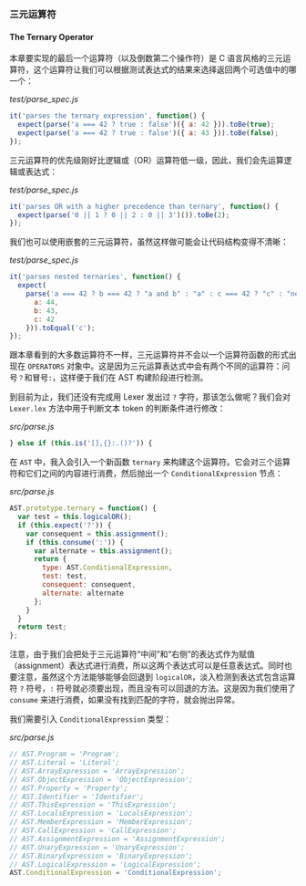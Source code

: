 ### 三元运算符
#### The Ternary Operator

本章要实现的最后一个运算符（以及倒数第二个操作符）是 C 语言风格的三元运算符，这个运算符让我们可以根据测试表达式的结果来选择返回两个可选值中的哪一个：

_test/parse_spec.js_

```js
it('parses the ternary expression', function() {
  expect(parse('a === 42 ? true : false')({ a: 42 })).toBe(true);
  expect(parse('a === 42 ? true : false')({ a: 43 })).toBe(false);
});
```

三元运算符的优先级刚好比逻辑或（OR）运算符低一级，因此，我们会先运算逻辑或表达式：

_test/parse_spec.js_

```js
it('parses OR with a higher precedence than ternary', function() {
  expect(parse('0 || 1 ? 0 || 2 : 0 || 3')()).toBe(2);
});
```

我们也可以使用嵌套的三元运算符，虽然这样做可能会让代码结构变得不清晰：

_test/parse_spec.js_

```js
it('parses nested ternaries', function() {
  expect(
    parse('a === 42 ? b === 42 ? "a and b" : "a" : c === 42 ? "c" : "none"')({
      a: 44,
      b: 43,
      c: 42
    })).toEqual('c');
});
```

跟本章看到的大多数运算符不一样，三元运算符并不会以一个运算符函数的形式出现在 `OPERATORS` 对象中。这是因为三元运算表达式中会有两个不同的运算符：问号`？`和冒号`:`，这样便于我们在 AST 构建阶段进行检测。

到目前为止，我们还没有完成用 Lexer 发出过 `?` 字符，那该怎么做呢？我们会对 `Lexer.lex` 方法中用于判断文本 token 的判断条件进行修改：

_src/parse.js_

```js
} else if (this.is('[],{}:.()?')) {
```

在 `AST` 中，我入会引入一个新函数 `ternary` 来构建这个运算符。它会对三个运算符和它们之间的内容进行消费，然后抛出一个 `ConditionalExpression` 节点：

_src/parse.js_

```js
AST.prototype.ternary = function() {
  var test = this.logicalOR();
  if (this.expect('?')) {
    var consequent = this.assignment();
    if (this.consume(':')) {
      var alternate = this.assignment();
      return {
        type: AST.ConditionalExpression,
        test: test,
        consequent: consequent,
        alternate: alternate
      };
    }
  }
  return test;
};
```

注意，由于我们会把处于三元运算符“中间”和“右侧”的表达式作为赋值（assignment）表达式进行消费，所以这两个表达式可以是任意表达式。同时也要注意，虽然这个方法能够能够会回退到 `logicalOR`，淡入检测到表达式包含运算符 `?` 符号，`:` 符号就必须要出现，而且没有可以回退的方法。这是因为我们使用了 `consume` 来进行消费，如果没有找到匹配的字符，就会抛出异常。

我们需要引入 `ConditionalExpression` 类型：

_src/parse.js_

```js
// AST.Program = 'Program';
// AST.Literal = 'Literal';
// AST.ArrayExpression = 'ArrayExpression';
// AST.ObjectExpression = 'ObjectExpression';
// AST.Property = 'Property';
// AST.Identifier = 'Identifier';
// AST.ThisExpression = 'ThisExpression';
// AST.LocalsExpression = 'LocalsExpression';
// AST.MemberExpression = 'MemberExpression';
// AST.CallExpression = 'CallExpression';
// AST.AssignmentExpression = 'AssignmentExpression';
// AST.UnaryExpression = 'UnaryExpression';
// AST.BinaryExpression = 'BinaryExpression';
// AST.LogicalExpression = 'LogicalExpression';
AST.ConditionalExpression = 'ConditionalExpression';
```